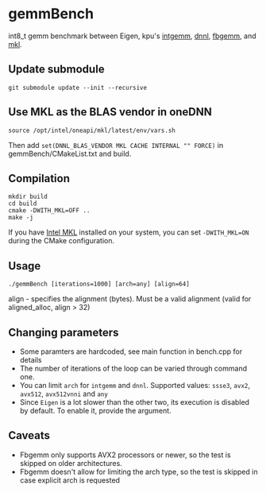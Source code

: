 # gemmBench
int8_t gemm benchmark between Eigen, kpu's [intgemm](https://github.com/kpu/intgemm), [dnnl](https://github.com/intel/mkl-dnn), [fbgemm](https://github.com/pytorch/FBGEMM/), and [mkl](https://software.intel.com/content/www/us/en/develop/tools/math-kernel-library.html).

## Update submodule
```
git submodule update --init --recursive
```

## Use MKL as the BLAS vendor in oneDNN
```
source /opt/intel/oneapi/mkl/latest/env/vars.sh
```
Then add `set(DNNL_BLAS_VENDOR MKL CACHE INTERNAL "" FORCE)` in gemmBench/CMakeList.txt and build.


## Compilation
```
mkdir build
cd build
cmake -DWITH_MKL=OFF ..
make -j
```

If you have [Intel MKL](https://software.intel.com/content/www/us/en/develop/tools/math-kernel-library.html) installed on your system, you can set `-DWITH_MKL=ON` during the CMake configuration.

## Usage
```
./gemmBench [iterations=1000] [arch=any] [align=64]
```
align - specifies the alignment (bytes). Must be a valid alignment (valid for aligned_alloc, align > 32)

## Changing parameters
- Some paramters are hardcoded, see main function in bench.cpp for details
- The number of iterations of the loop can be varied through command one.
- You can limit `arch` for `intgemm` and `dnnl`. Supported values: `ssse3`, `avx2`, `avx512`, `avx512vnni` and `any`
- Since `Eigen` is a lot slower than the other two, its execution is disabled by default. To enable it, provide the argument.

## Caveats
- Fbgemm only supports AVX2 processors or newer, so the test is skipped on older architectures.
- Fbgemm doesn't allow for limiting the arch type, so the test is skipped in case explicit arch is requested

